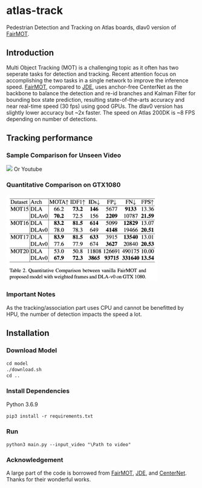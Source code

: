 # atlas-track
Pedestrian Detection and Tracking on Atlas boards, dlav0 version of [FairMOT](https://github.com/ifzhang/FairMOT).

## Introduction
Multi Object Tracking (MOT) is a challenging topic as it often has two seperate tasks for detection and tracking. Recent attention focus on accomplishing the two tasks in a single network to improve the inference speed. [FairMOT](https://github.com/ifzhang/FairMOT), compared to [JDE](https://github.com/Zhongdao/Towards-Realtime-MOT), uses anchor-free CenterNet as the backbone to balance the detection and re-id branches and Kalman Filter for bounding box state prediction, resulting state-of-the-arts accuracy and near real-time speed (30 fps) using good GPUs. The dlav0 version has slightly lower accuracy but ~2x faster. The speed on Atlas 200DK is ~8 FPS depending on number of detections.

## Tracking performance
### Sample Comparison for Unseen Video
<img src="assets/london_compare.gif" width="800"/> 
Or <a src="https://www.youtube.com/watch?v=ndSdGqUV0cg">Youtube</a>

### Quantitative Comparison on GTX1080
<img src="assets/quantitative_compare.png" width="400"/> 

### Important Notes
As the tracking/association part uses CPU and cannot be benefitted by HPU, the number of detection impacts the speed a lot.

## Installation
### Download Model
```
cd model
./download.sh
cd ..
```

### Install Dependencies
Python 3.6.9
```
pip3 install -r requirements.txt
```

### Run
```
python3 main.py --input_video "\Path to video"
```

### Acknowledgement
A large part of the code is borrowed from [FairMOT](https://github.com/ifzhang/FairMOT), [JDE](https://github.com/Zhongdao/Towards-Realtime-MOT), and [CenterNet](https://github.com/xingyizhou/CenterNet). Thanks for their wonderful works.